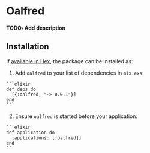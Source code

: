 # Oalfred

**TODO: Add description**

## Installation

If [available in Hex](https://hex.pm/docs/publish), the package can be installed as:

  1. Add `oalfred` to your list of dependencies in `mix.exs`:

    ```elixir
    def deps do
      [{:oalfred, "~> 0.0.1"}]
    end
    ```

  2. Ensure `oalfred` is started before your application:

    ```elixir
    def application do
      [applications: [:oalfred]]
    end
    ```


